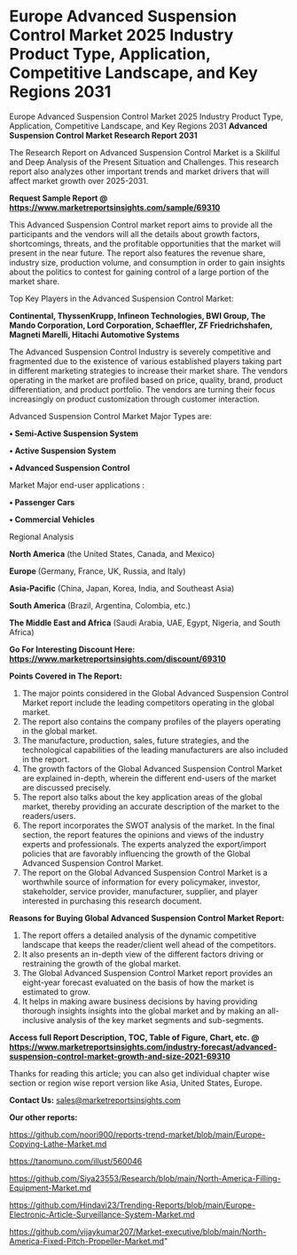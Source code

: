 # Europe Advanced Suspension Control Market 2025 Industry Product Type, Application, Competitive Landscape, and Key Regions 2031
 Europe Advanced Suspension Control Market 2025 Industry Product Type, Application, Competitive Landscape, and Key Regions 2031
<strong>Advanced Suspension Control Market Research Report 2031</strong>

The Research Report on Advanced Suspension Control Market is a Skillful and Deep Analysis of the Present Situation and Challenges. This research report also analyzes other important trends and market drivers that will affect market growth over 2025-2031.

<strong>Request Sample Report @ <a href=https://www.marketreportsinsights.com/sample/69310>https://www.marketreportsinsights.com/sample/69310</a></strong>

This Advanced Suspension Control market report aims to provide all the participants and the vendors will all the details about growth factors, shortcomings, threats, and the profitable opportunities that the market will present in the near future. The report also features the revenue share, industry size, production volume, and consumption in order to gain insights about the politics to contest for gaining control of a large portion of the market share.

Top Key Players in the Advanced Suspension Control Market:

<strong>Continental, ThyssenKrupp, Infineon Technologies, BWI Group, The Mando Corporation, Lord Corporation, Schaeffler, ZF Friedrichshafen, Magneti Marelli, Hitachi Automotive Systems</strong>

The Advanced Suspension Control Industry is severely competitive and fragmented due to the existence of various established players taking part in different marketing strategies to increase their market share. The vendors operating in the market are profiled based on price, quality, brand, product differentiation, and product portfolio. The vendors are turning their focus increasingly on product customization through customer interaction.

Advanced Suspension Control Market Major Types are:

<strong>• Semi-Active Suspension System

• Active Suspension System

• Advanced Suspension Control</strong>

Market Major end-user applications :

<strong>• Passenger Cars

• Commercial Vehicles</strong>

Regional Analysis

</u><strong><b>North America</b></strong> (the United States, Canada, and Mexico)

<strong><b>Europe </b></strong>(Germany, France, UK, Russia, and Italy)

<strong><b>Asia-Pacific</b></strong> (China, Japan, Korea, India, and Southeast Asia)

<strong><b>South America</b></strong> (Brazil, Argentina, Colombia, etc.)

<strong><b>The Middle East and Africa</b></strong> (Saudi Arabia, UAE, Egypt, Nigeria, and South Africa)

<strong>Go For Interesting Discount Here: <a href=https://www.marketreportsinsights.com/discount/69310>https://www.marketreportsinsights.com/discount/69310</a></strong>

<strong>Points Covered in The Report:</strong>
<ol>
  <li>The major points considered in the Global Advanced Suspension Control Market report include the leading competitors operating in the global market.</li>
  <li>The report also contains the company profiles of the players operating in the global market.</li>
  <li>The manufacture, production, sales, future strategies, and the technological capabilities of the leading manufacturers are also included in the report.</li>
  <li>The growth factors of the Global Advanced Suspension Control Market are explained in-depth, wherein the different end-users of the market are discussed precisely.</li>
  <li>The report also talks about the key application areas of the global market, thereby providing an accurate description of the market to the readers/users.</li>
  <li>The report incorporates the SWOT analysis of the market. In the final section, the report features the opinions and views of the industry experts and professionals. The experts analyzed the export/import policies that are favorably influencing the growth of the Global Advanced Suspension Control Market.</li>
  <li>The report on the Global Advanced Suspension Control Market is a worthwhile source of information for every policymaker, investor, stakeholder, service provider, manufacturer, supplier, and player interested in purchasing this research document.</li>
</ol>
<strong>Reasons for Buying Global Advanced Suspension Control Market Report:</strong>

<ol>
  <li>The report offers a detailed analysis of the dynamic competitive landscape that keeps the reader/client well ahead of the competitors.</li>
  <li>It also presents an in-depth view of the different factors driving or restraining the growth of the global market.</li>
  <li>The Global Advanced Suspension Control Market report provides an eight-year forecast evaluated on the basis of how the market is estimated to grow.</li>
  <li>It helps in making aware business decisions by having providing thorough insights insights into the global market and by making an all-inclusive analysis of the key market segments and sub-segments.</li>
</ol>
<strong>Access full Report Description, TOC, Table of Figure, Chart, etc. @ <a href=https://www.marketreportsinsights.com/industry-forecast/advanced-suspension-control-market-growth-and-size-2021-69310>https://www.marketreportsinsights.com/industry-forecast/advanced-suspension-control-market-growth-and-size-2021-69310</a></strong>


Thanks for reading this article; you can also get individual chapter wise section or region wise report version like Asia, United States, Europe.

<strong>Contact Us:</strong>
sales@marketreportsinsights.com

<strong>Our other reports:</strong>

<a href=https://github.com/noori900/reports-trend-market/blob/main/Europe-Copying-Lathe-Market.md>https://github.com/noori900/reports-trend-market/blob/main/Europe-Copying-Lathe-Market.md</a>

<a href=https://tanomuno.com/illust/560046>https://tanomuno.com/illust/560046</a>

<a href=https://github.com/Siya23553/Research/blob/main/North-America-Filling-Equipment-Market.md>https://github.com/Siya23553/Research/blob/main/North-America-Filling-Equipment-Market.md</a>

<a href=https://github.com/Hindavi23/Trending-Reports/blob/main/Europe-Electronic-Article-Surveillance-System-Market.md>https://github.com/Hindavi23/Trending-Reports/blob/main/Europe-Electronic-Article-Surveillance-System-Market.md</a>

<a href=https://github.com/vijaykumar207/Market-executive/blob/main/North-America-Fixed-Pitch-Propeller-Market.md>https://github.com/vijaykumar207/Market-executive/blob/main/North-America-Fixed-Pitch-Propeller-Market.md</a>"
